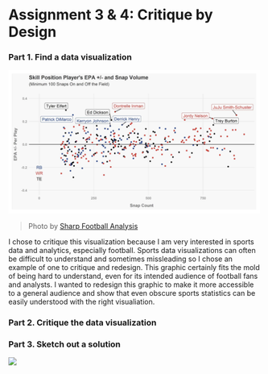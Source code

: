 # Assignment 3 & 4: Critique by Design

### Part 1. Find a data visualization

<img src="part1viz.png" width="500"/>

> Photo by <a href="https://www.sharpfootballanalysis.com/analysis/epa-plus-minus-jj-watt-juju-smith-schuster/)https://www.sharpfootballanalysis.com/analysis/epa-plus-minus-jj-watt-juju-smith-schuster/">Sharp Football Analysis</a>


I chose to critique this visualization because I am very interested in sports data and analytics, especially football. Sports data visualizations can often be difficult to understand and sometimes missleading so I chose an example of one to critique and redesign. This graphic certainly fits the mold of being hard to understand, even for its intended audience of football fans and analysts. I wanted to redesign this graphic to make it more accessible to a general audience and show that even obscure sports statistics can be easily understood with the right visualiation.

### Part 2. Critique the data visualization

### Part 3. Sketch out a solution

<img src="CritiqueByDesign/assignment3&4sketch.png" width="500"/>




